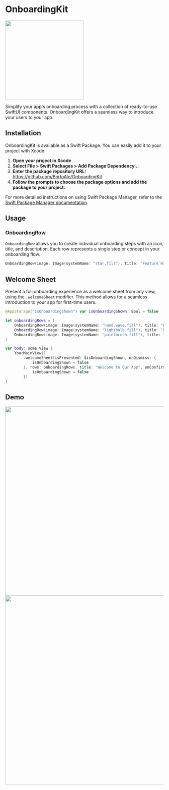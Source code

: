 # OnboardingKit

<img src="https://github.com/BortoAle/OnboardingKit/assets/64900362/5ffc01b3-9277-40b7-82b7-26ac7ffabbab" width="250">

Simplify your app's onboarding process with a collection of ready-to-use SwiftUI components. OnboardingKit offers a seamless way to introduce your users to your app.

## Installation

OnboardingKit is available as a Swift Package. You can easily add it to your project with Xcode:

1. **Open your project in Xcode**
2. **Select File > Swift Packages > Add Package Dependency...**
3. **Enter the package repository URL:** https://github.com/BortoAle/OnboardingKit
4. **Follow the prompts to choose the package options and add the package to your project.**

For more detailed instructions on using Swift Package Manager, refer to the [Swift Package Manager documentation](https://swift.org/package-manager/).

## Usage

### OnboardingRow

`OnboardingRow` allows you to create individual onboarding steps with an icon, title, and description. Each row represents a single step or concept in your onboarding flow.

```swift
OnboardingRow(image: Image(systemName: "star.fill"), title: "Feature Highlight", description: "Discover the amazing features of our app.")
```

## Welcome Sheet
Present a full onboarding experience as a welcome sheet from any view, using the `.welcomeSheet` modifier. This method allows for a seamless introduction to your app for first-time users.

```swift
@AppStorage("isOnboardingShown") var isOnboardingShown: Bool = false

let onboardingRows = [
    OnboardingRow(image: Image(systemName: "hand.wave.fill"), title: "Welcome", description: "Get a warm welcome to our app."),
    OnboardingRow(image: Image(systemName: "lightbulb.fill"), title: "Discover", description: "Learn about unique features."),
    OnboardingRow(image: Image(systemName: "paintbrush.fill"), title: "Customize", description: "Make the app yours with easy customization.")
]

var body: some View {
    YourMainView()
        .welcomeSheet(isPresented: $isOnboardingShown, onDismiss: {
            isOnboardingShown = false
        }, rows: onboardingRows, title: "Welcome to Our App", onConfirm: {
            isOnboardingShown = false
        })
}
```


## Demo
<img src="https://github.com/BortoAle/OnboardingKit/assets/64900362/dd47cbb6-0715-413c-84b0-679146cb6283" height="600">
<img src="https://github.com/BortoAle/OnboardingKit/assets/64900362/9029fc4d-bb1e-47d6-94da-e202efa50a36" height="600">

